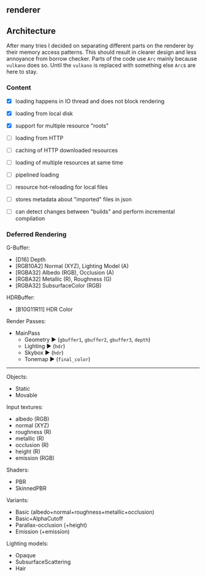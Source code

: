 renderer
-----------------

## Architecture

After many tries I decided on separating different parts on the renderer by their memory access patterns. This
should result in clearer design and less annoyance from borrow checker. Parts of the code use `Arc` mainly because
`vulkano` does so. Until the `vulkano` is replaced with something else `Arc`s are here to stay.

### Content

- [x] loading happens in IO thread and does not block rendering
- [x] loading from local disk
- [x] support for multiple resource "roots"
- [ ] loading from HTTP
- [ ] caching of HTTP downloaded resources
- [ ] loading of multiple resources at same time
- [ ] pipelined loading
- [ ] resource hot-reloading for local files
- [ ] stores metadata about "imported" files in json 
- [ ] can detect changes between "builds" and perform incremental compilation


### Deferred Rendering

G-Buffer:
- [D16] Depth
- [RGB10A2] Normal (XYZ), Lighting Model (A)
- [RGBA32] Albedo (RGB),  Occlusion (A)
- [RGBA32] Metallic (R), Roughness (G)
- [RGBA32] SubsurfaceColor (RGB)

HDRBuffer:
- [B10G11R11] HDR Color

Render Passes:
- MainPass
  - Geometry  ► (`gbuffer1`, `gbuffer2`, `gbuffer3`, `depth`)
  - Lighting  ► (`hdr`)
  - Skybox    ► (`hdr`)
  - Tonemap   ► (`final_color`)


-----------

Objects:
- Static
- Movable



Input textures:
- albedo (RGB)
- normal (XYZ)
- roughness (R)
- metallic (R)
- occlusion (R)
- height (R)
- emission (RGB)

Shaders:
- PBR
- SkinnedPBR

Variants:
- Basic (albedo+normal+roughness+metallic+occlusion)
- Basic+AlphaCutoff
- Parallax-occlusion (+height)
- Emission (+emission)

Lighting models:
- Opaque
- SubsurfaceScattering
- Hair
